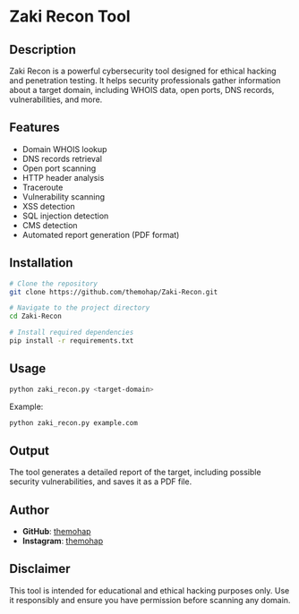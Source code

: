 # Zaki Recon Tool

## Description

Zaki Recon is a powerful cybersecurity tool designed for ethical hacking and penetration testing. It helps security professionals gather information about a target domain, including WHOIS data, open ports, DNS records, vulnerabilities, and more.

## Features

- Domain WHOIS lookup
- DNS records retrieval
- Open port scanning
- HTTP header analysis
- Traceroute
- Vulnerability scanning
- XSS detection
- SQL injection detection
- CMS detection
- Automated report generation (PDF format)

## Installation

```bash
# Clone the repository
git clone https://github.com/themohap/Zaki-Recon.git

# Navigate to the project directory
cd Zaki-Recon

# Install required dependencies
pip install -r requirements.txt
```

## Usage

```bash
python zaki_recon.py <target-domain>
```

Example:

```bash
python zaki_recon.py example.com
```

## Output

The tool generates a detailed report of the target, including possible security vulnerabilities, and saves it as a PDF file.

## Author

- **GitHub**: [themohap](https://github.com/themohap)
- **Instagram**: [themohap](https://instagram.com/themohap)

## Disclaimer

This tool is intended for educational and ethical hacking purposes only. Use it responsibly and ensure you have permission before scanning any domain.
